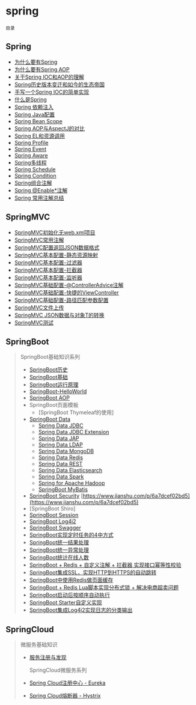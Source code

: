 # spring

`目录`

## Spring

* [为什么要有Spring](http://note.youdao.com/noteshare?id=a61d1330cec20afe21d369f0526756a2&sub=wcp1556526473148138)
* [为什么要有Spring AOP](http://note.youdao.com/noteshare?id=21f2b64abb67a24ad45baca5456648a5&sub=wcp1556587241813493)
* [关于Spring IOC和AOP的理解](http://note.youdao.com/noteshare?id=d0aa79a9af96f02aad6e25c1d3f192b3&sub=wcp1582173498187944)
* [Spring历史版本变迁和如今的生态帝国](http://note.youdao.com/noteshare?id=80509c0296c54ccb86c1848b95c9c530&sub=wcp15565934311825)
* [手写一个Spring IOC的简单实现](https://github.com/zhonghuasheng/JAVA/tree/master/basic/src/main/java/com/zhonghuasheng/ioc)
* [什么是Spring](spring.md)
* [Spring 依赖注入](http://note.youdao.com/noteshare?id=91ac0b573c1898e8fa3b47ebfdfffbf1&sub=wcp1582257498880783)
* [Spring Java配置](http://note.youdao.com/noteshare?id=4808a867c7b646f7f4d41a1bbe2f79fa&sub=wcp1582272695540930)
* [Spring Bean Scope](http://note.youdao.com/noteshare?id=f0c541d742d9548342dbca9e04607758&sub=wcp1582292894805554)
* [Spring AOP与AspectJ的对比](http://note.youdao.com/noteshare?id=b75baf23ad8073d69527838449b259c1&sub=wcp1582290319293279)
* [Spring EL和资源调用](http://note.youdao.com/noteshare?id=35b5a39e2859023b508d417f34925398&sub=wcp1582372537958305)
* [Spring Profile](http://note.youdao.com/noteshare?id=3828c670a4a3f8ee15030da5aa33b601&sub=wcp1582426672342855)
* [Spring Event](http://note.youdao.com/noteshare?id=cfcfc768052b2ad41af7d58a380d0428&sub=wcp1582441131568780)
* [Spring Aware](http://note.youdao.com/noteshare?id=b4846212af36a32fa327833c93b3fd9b&sub=wcp1582507656479831)
* [Spring多线程](http://note.youdao.com/noteshare?id=b1dbd6b066db81f7e4d7436aac1e7af7&sub=wcp1582507689758259)
* [Spring Schedule](http://note.youdao.com/noteshare?id=2f6e090483fdadb277460faee41bd213&sub=wcp1582507714943294)
* [Spring Condition](http://note.youdao.com/noteshare?id=cd966fbce76b5b57ee1afee0a2e7f388&sub=wcp1582507730857453)
* [Spring组合注解](http://note.youdao.com/noteshare?id=6f847f37be5b0d7b42132ea9f069c7d5&sub=wcp1582507747315363)
* [Spring @Enable\*注解](http://note.youdao.com/noteshare?id=879cd184830f9501821ca6073c4b71a9&sub=wcp1582507762687224)
* [Spring 常用注解总结](spring-annotation.md)

## SpringMVC

* [SpringMVC初始化无web.xml项目](http://note.youdao.com/noteshare?id=205b607e70b9b0f0b9e131d0cce812fe&sub=wcp1582775530722662)
* [SpringMVC常用注解](http://note.youdao.com/noteshare?id=2ba40b0807fd025783c50dd0295426b0&sub=wcp1582785745286940)
* [SpringMVC配置返回JSON数据格式](http://note.youdao.com/noteshare?id=56597a6ac75b39ee8676090b039ac9da&sub=wcp158285925711064)
* [SpringMVC基本配置-静态资源映射](http://note.youdao.com/noteshare?id=353a5add7736bb43d2d8385d9da9b316&sub=wcp1582804386017933)
* [SpringMVC基本配置-过滤器](http://note.youdao.com/noteshare?id=705d1389728fc7a84ae75c56a56632aa&sub=wcp1582895863705318)
* [SpringMVC基本配置-拦截器](http://note.youdao.com/noteshare?id=43f57fe16f133916f14fd1285ffe1d8d&sub=wcp1582868210157413)
* [SpringMVC基本配置-监听器](http://note.youdao.com/noteshare?id=705d1389728fc7a84ae75c56a56632aa&sub=wcp1582895863705318)
* [SpringMVC基础配置-@ControllerAdvice注解](http://note.youdao.com/noteshare?id=86e8bbe0fc34129ac23ea0a81e114d94&sub=wcp1582872248611915)
* [SpringMVC基础配置-快捷的ViewController](http://note.youdao.com/noteshare?id=2f1919491b52ee9d16f41ca5a4f608ad&sub=1B8ED2525FE44788BC9219B7B2F0A060)
* [SpringMVC基础配置-路径匹配参数配置](http://note.youdao.com/noteshare?id=452d39e440514114c27624af34460beb&sub=wcp1582893962706623)
* [SpringMVC文件上传](http://note.youdao.com/noteshare?id=1336c8afd5a0feecbd4fce53e3c7bdf0&sub=wcp1582955118268508)
* [SpringMVC JSON数据与对象T的转换](http://note.youdao.com/noteshare?id=d0ae808a1bdc1c0b445f3ecee2ab141d&sub=wcp1582966629731695)
* [SpringMVC测试](http://note.youdao.com/noteshare?id=1691d99d1263f3d5ff241db2da0a54cc&sub=wcp1582972184053369)

## SpringBoot

> SpringBoot基础知识系列
>
> * [SpringBoot历史](spring-boot/0-springboot-history.md)
> * [SpringBoot基础](spring-boot/1-springboot-basic.md)
> * [SpringBoot运行原理](http://note.youdao.com/noteshare?id=2c7f983f4eff820ba695f1bf47a85925&sub=wcp1583375011581975)
> * [SpringBoot-HelloWorld](spring.md)
> * [SpringBoot AOP](http://note.youdao.com/noteshare?id=167ce48253b948332badd22fd35e14ce&sub=9A67CA36E2BA43A9BEEEC13BA3B5FA36)
> * SpringBoot页面模板
>   * \[SpringBoot Thymeleaf的使用\]
> * [SpringBoot Data](spring.md)
>   * [Spring Data JDBC](spring.md)
>   * [Spring Data JDBC Extension](spring.md)
>   * [Spring Data JAP](spring.md)
>   * [Spring Data LDAP](spring.md)
>   * [Spring Data MongoDB](spring.md)
>   * [Spring Data Redis](spring.md)
>   * [Spring Data REST](spring.md)
>   * [Spring Data Elasticsearch](spring.md)
>   * [Spring Data Spark](spring.md)
>   * [Spring for Apache Hadoop](spring.md)
>   * [SpringBoot MyBatis](https://github.com/zhonghuasheng/JAVA/tree/master/springboot)
> * [SpringBoot Security](spring.md) [https://www.jianshu.com/p/6a7dcef02bd5](https://www.jianshu.com/p/6a7dcef02bd5)
> * \[SpringBoot Shiro\]
> * [SpringBoot Session](spring.md)
> * [SpringBoot Log4j2](https://github.com/zhonghuasheng/JAVA/tree/master/springboot)
> * [SpringBoot Swagger](spring-boot/springboot-note.md#swagger)
> * [SpringBoot实现定时任务的4中方式](spring-boot/springboot-scheduled-task.md)
> * [SpringBoot统一结果处理](https://github.com/zhonghuasheng/Spring-Boot/wiki/SpringBoot%E7%BB%9F%E4%B8%80%E5%A4%84%E7%90%86%E8%BF%94%E5%9B%9E%E7%BB%93%E6%9E%9C)
> * [SpringBoot统一异常处理](https://github.com/zhonghuasheng/Spring-Boot/wiki/SpringBoot%E7%BB%9F%E4%B8%80%E5%BC%82%E5%B8%B8%E5%A4%84%E7%90%86)
> * [SpringBoot统计在线人数](https://github.com/zhonghuasheng/Tutorial/wiki/SpringBoot%E7%BB%9F%E8%AE%A1%E5%9C%A8%E7%BA%BF%E4%BA%BA%E6%95%B0)
> * [SpringBoot + Redis + 自定义注解 + 拦截器 实现接口幂等性校验](https://github.com/zhonghuasheng/Spring-Boot/blob/master/springbootidempotence/README.md)
> * [SpringBoot集成SSL，实现HTTP到HTTPS的自动跳转](https://github.com/sharefuture1/Tutorial/tree/7549352525744252ab484c3dcf85953b82b413ec/java/spring-boot/springboot-ssl.md)
> * [SpringBoot中使用Redis做页面缓存](https://github.com/zhonghuasheng/JAVA/commit/340d764e21902797630ea6a42136ec1fc909023b)
> * [SpringBoot + Redis Lua脚本实现分布式锁 + 解决电商超卖问题](https://github.com/zhonghuasheng/JAVA/blob/master/springboot/springboot-redis-lock/src/main/java/com/zhonghuasheng/redis/config/RedisRepository.java)
> * [SpringBoot启动后按顺序自动执行](https://github.com/zhonghuasheng/JAVA/tree/master/springboot/springboot-basic/src/main/java/com/zhonghuasheng/basic/runner)
> * [SpringBoot Starter自定义实现](https://github.com/zhonghuasheng/JAVA/tree/master/springboot/demo-spring-boot-starter)
> * [SpringBoot集成Log4j2实现日志的分类输出](https://github.com/zhonghuasheng/JAVA/tree/master/springboot/springboot-log4j2)

## SpringCloud

> 微服务基础知识
>
> * [服务注册与发现](spring-cloud/micro-service-register-discovery.md)
>
>   SpringCloud微服务系列
>
> * [Spring Cloud注册中心 - Eureka](spring-cloud/spring-cloud-eureka.md)
> * [Spring Cloud熔断器 - Hystrix](spring-cloud/spring-cloud-hystrix.md)

